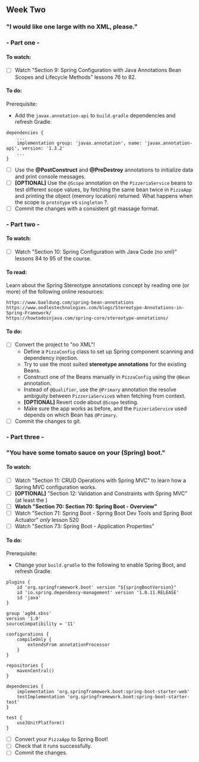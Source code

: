 ## Week Two

### "I would like one large with no XML, please."

### - Part one -
#### To watch:

- [ ] Watch "Section 9: Spring Configuration with Java Annotations Bean Scopes and Lifecycle Methods" lessons 76 to 82.

#### To do:

Prerequisite:
- Add the `javax.annotation-api` to `build.gradle` dependencies and refresh Gradle.
```
dependencies {
    ...
    implementation group: 'javax.annotation', name: 'javax.annotation-api', version: '1.3.2'
    ...
}
```

- [ ] Use the **@PostConstruct** and **@PreDestroy** annotations to initialize data and print console messages.
- [ ] **[OPTIONAL]** Use the `@Scope` annotation on the `PizzeriaService` beans to test different scope values, by fetching 
the same bean twice in `PizzaApp` and printing the object (memory location) returned. What happens when the scope is `prototype` vs `singleton` ?.
- [ ] Commit the changes with a consistent git massage format.

### - Part two -

#### To watch:

- [ ] Watch "Section 10: Spring Configuration with Java Code (no xml)" lessons 84 to 95 of the course.

#### To read:

Learn about the Spring Stereotype annotations concept by reading one (or more) of the following online resources:

    https://www.baeldung.com/spring-bean-annotations
    https://www.oodlestechnologies.com/blogs/Stereotype-Annotations-in-Spring-Framework/
    https://howtodoinjava.com/spring-core/stereotype-annotations/

#### To do:

- [ ] Convert the project to "no XML"!
  - Define a `PizzaConfig` class to set up Spring component scanning and dependency injection.
  - Try to use the most suited **stereotype annotations** for the existing Beans.
  - Construct one of the Beans manually in `PizzaConfig` using the `@Bean` annotation.
  - Instead of `@Qualifier`, use the `@Primary` annotation the resolve ambiguity between `PizzeriaService`s when fetching from context.
  - **[OPTIONAL]** Revert code about `@Scope` testing.
  - Make sure the app works as before, and the `PizzeriaService` used depends on which Bean has `@Primary`.
- [ ] Commit the changes to git.

### - Part three -

### "You have some tomato sauce on your (Spring) boot."

#### To watch:

- [ ] Watch "Section 11: CRUD Operations with Spring MVC" to learn how a Spring MVC configuration works.
- [ ] **[OPTIONAL]** "Section 12: Validation and Constraints with Spring MVC" (at least the )
- [ ] **Watch "Section 70: Section 70: Spring Boot - Overview"**
- [ ] Watch "Section 71: Spring Boot - Spring Boot Dev Tools and Spring Boot Actuator" *only* lesson 520
- [ ] Watch "Section 73: Spring Boot - Application Properties"

#### To do:

Prerequisite:
- Change your `build.gradle` to the following to enable Spring Boot, and refresh Gradle.
```
plugins {
    id 'org.springframework.boot' version "${springBootVersion}"
    id 'io.spring.dependency-management' version '1.0.11.RELEASE'
    id 'java'
}

group 'ag04.sbss'
version '1.0'
sourceCompatibility = '11'

configurations {
    compileOnly {
        extendsFrom annotationProcessor
    }
}

repositories {
    mavenCentral()
}

dependencies {
    implementation 'org.springframework.boot:spring-boot-starter-web'
    testImplementation 'org.springframework.boot:spring-boot-starter-test'
}

test {
    useJUnitPlatform()
}

```

- [ ] Convert your `PizzaApp` to Spring Boot!
- [ ] Check that it runs successfully.
- [ ] Commit the changes.